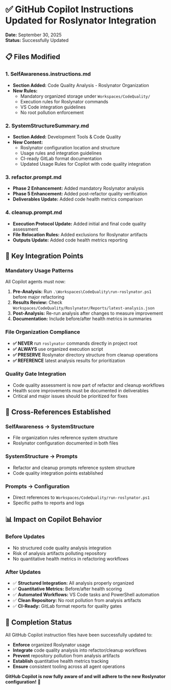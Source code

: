 # ✅ GitHub Copilot Instructions Updated for Roslynator Integration

**Date:** September 30, 2025  
**Status:** Successfully Updated  

## 📋 **Files Modified**

### 1. **SelfAwareness.instructions.md**
- **Section Added:** Code Quality Analysis - Roslynator Organization  
- **New Rules:**  
  - Mandatory organized storage under `Workspaces/CodeQuality/`  
  - Execution rules for Roslynator commands  
  - VS Code integration guidelines  
  - No root pollution enforcement  

### 2. **SystemStructureSummary.md**  
- **Section Added:** Development Tools & Code Quality  
- **New Content:**  
  - Roslynator configuration location and structure  
  - Usage rules and integration guidelines  
  - CI-ready GitLab format documentation  
  - Updated Usage Rules for Copilot with code quality integration  

### 3. **refactor.prompt.md**  
- **Phase 2 Enhancement:** Added mandatory Roslynator analysis  
- **Phase 5 Enhancement:** Added post-refactor quality verification  
- **Deliverables Update:** Added code health metrics comparison  

### 4. **cleanup.prompt.md**  
- **Execution Protocol Update:** Added initial and final code quality assessment  
- **File Relocation Rules:** Added exclusions for Roslynator artifacts  
- **Outputs Update:** Added code health metrics reporting  

## 🎯 **Key Integration Points**

### **Mandatory Usage Patterns**
All Copilot agents must now:
1. **Pre-Analysis:** Run `.\Workspaces\CodeQuality\run-roslynator.ps1` before major refactoring  
2. **Results Review:** Check `Workspaces/CodeQuality/Roslynator/Reports/latest-analysis.json`  
3. **Post-Analysis:** Re-run analysis after changes to measure improvement  
4. **Documentation:** Include before/after health metrics in summaries  

### **File Organization Compliance**  
- **✅ NEVER** run `roslynator` commands directly in project root  
- **✅ ALWAYS** use organized execution script  
- **✅ PRESERVE** Roslynator directory structure from cleanup operations  
- **✅ REFERENCE** latest analysis results for prioritization  

### **Quality Gate Integration**
- Code quality assessment is now part of refactor and cleanup workflows  
- Health score improvements must be documented in deliverables  
- Critical and major issues should be prioritized for fixes  

## 🔗 **Cross-References Established**

### **SelfAwareness → SystemStructure**
- File organization rules reference system structure  
- Roslynator configuration documented in both files  

### **SystemStructure → Prompts**  
- Refactor and cleanup prompts reference system structure  
- Code quality integration points established  

### **Prompts → Configuration**  
- Direct references to `Workspaces/CodeQuality/run-roslynator.ps1`  
- Specific paths to reports and logs  

## 📊 **Impact on Copilot Behavior**

### **Before Updates**
- No structured code quality analysis integration  
- Risk of analysis artifacts polluting repository  
- No quantitative health metrics in refactoring workflows  

### **After Updates**  
- ✅ **Structured Integration:** All analysis properly organized  
- ✅ **Quantitative Metrics:** Before/after health scoring  
- ✅ **Automated Workflows:** VS Code tasks and PowerShell automation  
- ✅ **Clean Repository:** No root pollution from analysis artifacts  
- ✅ **CI-Ready:** GitLab format reports for quality gates  

## 🎉 **Completion Status**

All GitHub Copilot instruction files have been successfully updated to:
- **Enforce** organized Roslynator usage  
- **Integrate** code quality analysis into refactor/cleanup workflows  
- **Prevent** repository pollution from analysis artifacts  
- **Establish** quantitative health metrics tracking  
- **Ensure** consistent tooling across all agent operations  

**GitHub Copilot is now fully aware of and will adhere to the new Roslynator configuration!** 🚀